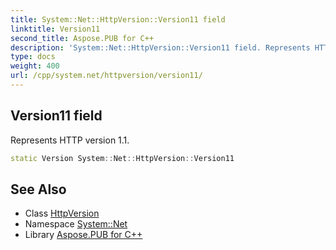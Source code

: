 ```yaml
---
title: System::Net::HttpVersion::Version11 field
linktitle: Version11
second_title: Aspose.PUB for C++
description: 'System::Net::HttpVersion::Version11 field. Represents HTTP version 1.1 in C++.'
type: docs
weight: 400
url: /cpp/system.net/httpversion/version11/
---
```

## Version11 field


Represents HTTP version 1.1.

```cpp
static Version System::Net::HttpVersion::Version11
```

## See Also

* Class [HttpVersion](../)
* Namespace [System::Net](../../)
* Library [Aspose.PUB for C++](../../../)
